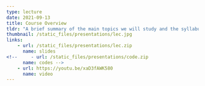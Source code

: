 ```yaml
---
type: lecture
date: 2021-09-13
title: Course Overview
tldr: "A brief summary of the main topics we will study and the syllabus."
thumbnail: /static_files/presentations/lec.jpg
links: 
    - url: /static_files/presentations/lec.zip
      name: slides
<!--     - url: /static_files/presentations/code.zip
      name: codes -->
    - url: https://youtu.be/xaD3fAWK580
      name: video
---
```

<!-- **Suggested Readings:**
- [Readings 1](http://example.com)
- [Readings 2](http://example.com)
 -->
